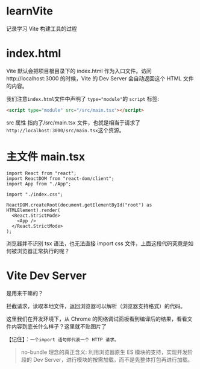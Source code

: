 # learnVite

记录学习 Vite 构建工具的过程

# index.html

Vite 默认会把项目根目录下的 index.html 作为入口文件。访问 http://localhost:3000 的时候，Vite 的 Dev Server 会自动返回这个 HTML 文件的内容。

我们注意`index.html`文件中声明了 `type="module"`的 `script` 标签:

```html
<script type="module" src="/src/main.tsx"></script>
```

src 属性 指向了/src/main.tsx 文件，也就是相当于请求了 `http://localhost:3000/src/main.tsx`这个资源。

# 主文件 main.tsx

```tsx
import React from "react";
import ReactDOM from "react-dom/client";
import App from "./App";

import "./index.css";

ReactDOM.createRoot(document.getElementById("root") as HTMLElement).render(
  <React.StrictMode>
    <App />
  </React.StrictMode>
);
```

浏览器并不识别 tsx 语法，也无法直接 import css 文件，上面这段代码究竟是如何被浏览器正常执行的呢？

# Vite Dev Server

是用来干嘛的？

拦截请求，读取本地文件，返回浏览器可以解析（浏览器支持格式）的代码。

这里我们在开发环境下，从 Chrome 的网络调试面板看到编译后的结果，看看文件内容到底长什么样子？这里就不贴图片了

【记住】：`一个import 语句即代表一个 HTTP 请求。`

> no-bundle 理念的真正含义:
> 利用浏览器原生 ES 模块的支持，实现开发阶段的 Dev Server，进行模块的按需加载，而不是先整体打包再进行加载。
